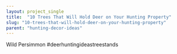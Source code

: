 ```yaml
---
layout: project_single
title:  "10 Trees That Will Hold Deer on Your Hunting Property"
slug: "10-trees-that-will-hold-deer-on-your-hunting-property"
parent: "hunting-decor-ideas"
---
```

Wild Persimmon #deerhuntingideastreestands